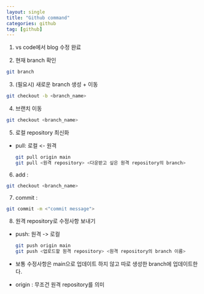```yaml
---
layout: single
title: "Github command"
categories: github
tag: [github]
---
```



1. vs code에서 blog 수정 완료

2. 현재 branch 확인
```bash
git branch
```

3. (필요시) 새로운 branch 생성 + 이동
```bash
git checkout -b <branch_name>
```

4. 브랜치 이동
```bash
git checkout <branch_name>
```

5. 로컬 repository 최신화
- pull: 로컬 <- 원격

    ```bash 
    git pull origin main
    git pull <원격 repository> <다운받고 싶은 원격 repository의 branch>
    ``` 

6. add :
```bash
git checkout <branch_name>
```

7. commit : 
```bash
git commit -m <"commit message">
```

8. 원격 repository로 수정사항 보내기
- push: 원격 -> 로컬

    ```bash 
    git push origin main
    git push <업로드할 원격 repository> <원격 repository의 branch 이름>
    ```
- 보통 수정사항은 main으로 업데이트 하지 않고 따로 생성한 branch에 업데이트한다.
- origin : 무조건 원격 repository를 의미

















